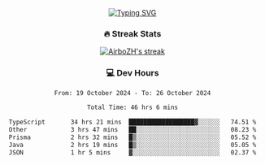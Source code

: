 
<div align="center">
  <a href="https://git.io/typing-svg"><img src="https://readme-typing-svg.demolab.com?font=Fira+Code&size=30&pause=1000&color=33F7F5&center=true&vCenter=true&width=435&lines=Hi+there+%F0%9F%91%8B+I+am+AirboZH+;Welcome+to+my+Github" alt="Typing SVG" /></a>

<h3>🔥 Streak Stats</h3>

<!-- GitHub Readme Streak Stats - https://github.com/DenverCoder1/github-readme-streak-stats -->
<p>
  <a href="https://github.com/DenverCoder1/github-readme-streak-stats">
    <img title="🔥 Get streak stats for your profile at git.io/streak-stats" alt="AirboZH's streak" src="https://streak-stats.demolab.com/?user=AirboZH&theme=monokai-metallian&hide_border=true"/>
  </a>
</p>

<h3>💻 Dev Hours</h3>
<!--START_SECTION:waka-->

```txt
From: 19 October 2024 - To: 26 October 2024

Total Time: 46 hrs 6 mins

TypeScript       34 hrs 21 mins  ██████████████████▓░░░░░░   74.51 %
Other            3 hrs 47 mins   ██░░░░░░░░░░░░░░░░░░░░░░░   08.23 %
Prisma           2 hrs 32 mins   █▒░░░░░░░░░░░░░░░░░░░░░░░   05.52 %
Java             2 hrs 19 mins   █▒░░░░░░░░░░░░░░░░░░░░░░░   05.05 %
JSON             1 hr 5 mins     ▓░░░░░░░░░░░░░░░░░░░░░░░░   02.37 %
```

<!--END_SECTION:waka-->
</div>  
